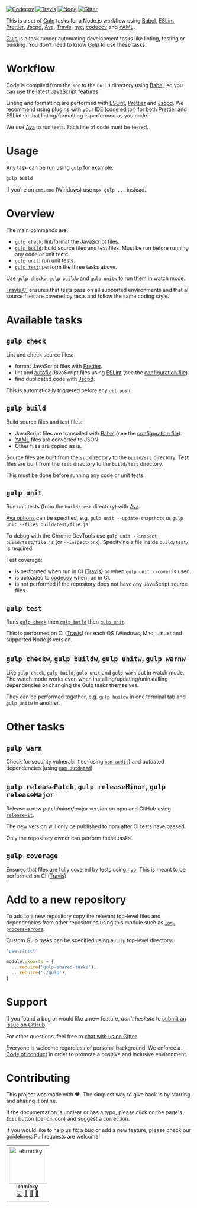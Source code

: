 [![Codecov](https://img.shields.io/codecov/c/github/ehmicky/gulp-shared-tasks.svg?label=tested&logo=codecov)](https://codecov.io/gh/ehmicky/gulp-shared-tasks) [![Travis](https://img.shields.io/badge/cross-platform-4cc61e.svg?logo=travis)](https://travis-ci.org/ehmicky/gulp-shared-tasks) [![Node](https://img.shields.io/node/v/gulp-shared-tasks.svg?logo=node.js)](https://www.npmjs.com/package/gulp-shared-tasks) [![Gitter](https://img.shields.io/gitter/room/ehmicky/gulp-shared-tasks.svg?logo=gitter)](https://gitter.im/ehmicky/gulp-shared-tasks)

This is a set of [Gulp](https://gulpjs.com/) tasks for a Node.js workflow using
[Babel](https://babeljs.io/), [ESLint](https://eslint.org/),
[Prettier](https://prettier.io/), [Jscpd](https://github.com/kucherenko/jscpd),
[Ava](https://github.com/avajs/ava), [Travis](https://travis-ci.org/),
[nyc](https://github.com/istanbuljs/nyc), [codecov](https://codecov.io/) and
[YAML](https://en.wikipedia.org/wiki/YAML).

[Gulp](https://gulpjs.com/) is a task runner automating development tasks like
linting, testing or building. You don't need to know [Gulp](https://gulpjs.com/)
to use these tasks.

# Workflow

Code is compiled from the `src` to the `build` directory using
[Babel](https://babeljs.io/), so you can use the latest JavaScript features.

Linting and formatting are performed with [ESLint](https://eslint.org/),
[Prettier](https://prettier.io/) and
[Jscpd](https://github.com/kucherenko/jscpd). We recommend using plugins with
your IDE (code editor) for both Prettier and ESLint so that linting/formatting
is performed as you code.

We use [Ava](https://github.com/avajs/ava) to run tests. Each line of code must
be tested.

# Usage

Any task can be run using `gulp` for example:

```bash
gulp build
```

If you're on `cmd.exe` (Windows) use `npx gulp ...` instead.

# Overview

The main commands are:

- [`gulp check`](#gulp-check): lint/format the JavaScript files.
- [`gulp build`](#gulp-build): build source files and test files. Must be run
  before running any code or unit tests.
- [`gulp unit`](#gulp-unit): run unit tests.
- [`gulp test`](#gulp-test): perform the three tasks above.

Use `gulp checkw`, `gulp buildw` and `gulp unitw` to run them in watch mode.

[Travis CI](https://travis-ci.org/) ensures that tests pass on all supported
environments and that all source files are covered by tests and follow the same
coding style.

# Available tasks

## `gulp check`

Lint and check source files:

- format JavaScript files with [Prettier](https://prettier.io/).
- lint and
  [autofix](https://eslint.org/docs/user-guide/command-line-interface#fixing-problems)
  JavaScript files using [ESLint](https://eslint.org/) (see the
  [configuration file](https://github.com/ehmicky/eslint-config-standard-prettier-fp)).
- find duplicated code with [Jscpd](https://github.com/kucherenko/jscpd).

This is automatically triggered before any `git push`.

## `gulp build`

Build source files and test files:

- JavaScript files are transpiled with [Babel](https://babeljs.io/) (see the
  [configuration file](.babelrc.js)).
- [YAML](https://en.wikipedia.org/wiki/YAML) files are converted to JSON.
- Other files are copied as is.

Source files are built from the `src` directory to the `build/src` directory.
Test files are built from the `test` directory to the `build/test` directory.

This must be done before running any code or unit tests.

## `gulp unit`

Run unit tests (from the `build/test` directory) with
[Ava](https://github.com/avajs/ava).

[Ava options](https://github.com/avajs/ava/blob/master/docs/05-command-line.md)
can be specified, e.g. `gulp unit --update-snapshots` or
`gulp unit --files build/test/file.js`.

To debug with the Chrome DevTools use `gulp unit --inspect build/test/file.js`
(or `--inspect-brk`). Specifying a file inside `build/test/` is required.

Test coverage:

- is performed when run in CI ([Travis](https://travis-ci.org/)) or when
  `gulp unit --cover` is used.
- is uploaded to [codecov](https://codecov.io/) when run in CI.
- is not performed if the repository does not have any JavaScript source files.

## `gulp test`

Runs [`gulp check`](#gulp-check) then [`gulp build`](#gulp-build) then
[`gulp unit`](#gulp-unit).

This is performed on CI ([Travis](https://travis-ci.org/)) for each OS (Windows,
Mac, Linux) and supported Node.js version.

## `gulp checkw`, `gulp buildw`, `gulp unitw`, `gulp warnw`

Like `gulp check`, `gulp build`, `gulp unit` and `gulp warn` but in watch mode.
The watch mode works even when installing/updating/uninstalling dependencies or
changing the Gulp tasks themselves.

They can be performed together, e.g. `gulp buildw` in one terminal tab and
`gulp unitw` in another.

# Other tasks

## `gulp warn`

Check for security vulnerabilities (using
[`npm audit`](https://docs.npmjs.com/cli/audit)) and outdated dependencies
(using [`npm outdated`](https://docs.npmjs.com/cli/outdated)).

## `gulp releasePatch`, `gulp releaseMinor`, `gulp releaseMajor`

Release a new patch/minor/major version on npm and GitHub using
[`release-it`](https://github.com/webpro/release-it).

The new version will only be published to npm after CI tests have passed.

Only the repository owner can perform these tasks.

## `gulp coverage`

Ensures that files are fully covered by tests using
[nyc](https://github.com/istanbuljs/nyc). This is meant to be performed on CI
([Travis](https://travis-ci.org/)).

# Add to a new repository

To add to a new repository copy the relevant top-level files and dependencies
from other repositories using this module such as
[`log-process-errors`](https://github.com/ehmicky/log-process-errors).

Custom Gulp tasks can be specified using a `gulp` top-level directory:

<!-- eslint-disable node/no-unpublished-require -->

```js
'use strict'

module.exports = {
  ...require('gulp-shared-tasks'),
  ...require('./gulp'),
}
```

# Support

If you found a bug or would like a new feature, _don't hesitate_ to
[submit an issue on GitHub](../../issues).

For other questions, feel free to
[chat with us on Gitter](https://gitter.im/ehmicky/gulp-shared-tasks).

Everyone is welcome regardless of personal background. We enforce a
[Code of conduct](CODE_OF_CONDUCT.md) in order to promote a positive and
inclusive environment.

# Contributing

This project was made with ❤️. The simplest way to give back is by starring and
sharing it online.

If the documentation is unclear or has a typo, please click on the page's `Edit`
button (pencil icon) and suggest a correction.

If you would like to help us fix a bug or add a new feature, please check our
[guidelines](CONTRIBUTING.md). Pull requests are welcome!

<!-- Thanks goes to our wonderful contributors: -->

<!-- ALL-CONTRIBUTORS-LIST:START -->
<!-- prettier-ignore -->
<table><tr><td align="center"><a href="https://twitter.com/ehmicky"><img src="https://avatars2.githubusercontent.com/u/8136211?v=4" width="100px;" alt="ehmicky"/><br /><sub><b>ehmicky</b></sub></a><br /><a href="https://github.com/ehmicky/gulp-shared-tasks/commits?author=ehmicky" title="Code">💻</a> <a href="#design-ehmicky" title="Design">🎨</a> <a href="#ideas-ehmicky" title="Ideas, Planning, & Feedback">🤔</a> <a href="https://github.com/ehmicky/gulp-shared-tasks/commits?author=ehmicky" title="Documentation">📖</a></td></tr></table>

<!-- ALL-CONTRIBUTORS-LIST:END -->
